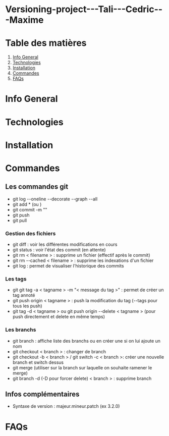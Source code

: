 # Versioning-project---Tali---Cedric---Maxime



# Table des matières
1. [Info General](#info)
2. [Technologies](#technologies)
3. [Installation](#installation)
4. [Commandes](#commandes)
5. [FAQs](#faqs)



# Info General
<a name="info"></a>


# Technologies
<a name="technologies"></a>


# Installation
<a name="installation"></a>


# Commandes
<a name="commandes"></a>

## Les commandes git

- git log --oneline --decorate --graph --all
- git add \* (ou <filename>)
- git commit -m "<message>"
- git push
- git pull

### Gestion des fichiers

- git diff : voir les différentes modifications en cours
- git status : voir l'état des commit (en attente)
- git rm < filename > : supprime un fichier (effectif après le commit)
- git rm --cached < filename > : supprime les indexations d'un fichier
- git log : permet de visualiser l'historique des commits

### Les tags

- git git tag -a < tagname > -m "< message du tag >" : permet de créer un tag annoté
- git push origin < tagname > : push la modification du tag (--tags pour tous les push)
- git tag -d < tagname > ou git push origin --delete < tagname > (pour push directement et delete en même temps)

### Les branchs

- git branch : affiche liste des branchs ou en créer une si on lui ajoute un nom
- git checkout < branch > : changer de branch
- git checkout -b < branch > / git switch -c < branch >: créer une nouvelle branch et switch dessus
- git merge (utiliser sur la branch sur laquelle on souhaite ramener le merge)
- git branch -d (-D pour forcer delete) < branch > : supprime branch

## Infos complémentaires

- Syntaxe de version : majeur.mineur.patch (ex 3.2.0)

 


# FAQs
<a name="faqs"></a>








